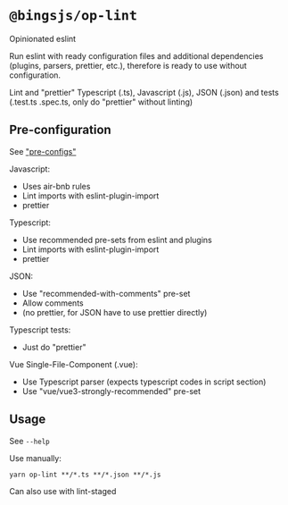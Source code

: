 # `@bingsjs/op-lint`

Opinionated eslint

Run eslint with ready configuration files and additional dependencies (plugins, parsers, prettier, etc.), therefore is ready to use without configuration.

Lint and "prettier" Typescript (.ts), Javascript (.js), JSON (.json) and tests (.test.ts .spec.ts, only do "prettier" without linting)

## Pre-configuration

See ["pre-configs"](./pre-configs)

Javascript:
- Uses air-bnb rules
- Lint imports with eslint-plugin-import
- prettier

Typescript:
- Use recommended pre-sets from eslint and plugins
- Lint imports with eslint-plugin-import
- prettier

JSON:
- Use "recommended-with-comments" pre-set
- Allow comments
- (no prettier, for JSON have to use prettier directly)

Typescript tests:
- Just do "prettier"

Vue Single-File-Component (.vue):
- Use Typescript parser (expects typescript codes in script section)
- Use "vue/vue3-strongly-recommended" pre-set

## Usage

See `--help`

Use manually:

`yarn op-lint **/*.ts **/*.json **/*.js`

Can also use with lint-staged
